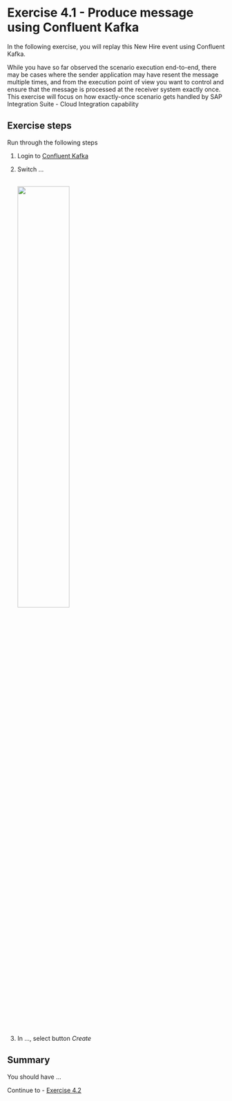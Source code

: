 # Exercise 4.1 - Produce message using Confluent Kafka

In the following exercise, you will replay this New Hire event using Confluent Kafka.

While you have so far observed the scenario execution end-to-end, there may be cases where the sender application may have resent the message multiple times, and from the execution point of view you want to control and ensure that the message is processed at the receiver system exactly once. This exercise will focus on how exactly-once scenario gets handled by SAP Integration Suite - Cloud Integration capability

## Exercise steps

Run through the following steps
1. Login to [Confluent Kafka](https://confluent.cloud/login/sso/sap-is-ias)

2. Switch ...

    <br><img src="/exercises/ex4/images/04-0001.png" width=50% height=50%>

3. In ..., select button *Create*


## Summary

You should have ...

Continue to - [Exercise 4.2](/exercises/ex4/ex42)
